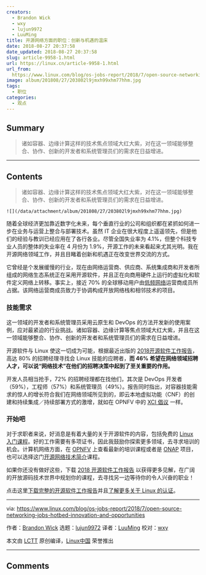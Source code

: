```yaml
---
creators:
  - Brandon Wick
  - wxy
  - lujun9972
  - LuuMing
title: 开源网络方面的职位：创新与机遇的温床
date: 2018-08-27 20:37:58
date_updated: 2018-08-27 20:37:58
slug: article-9958-1.html
url: https://linux.cn/article-9958-1.html
url_from: 
  https://www.linux.com/blog/os-jobs-report/2018/7/open-source-networking-jobs-hotbed-innovation-and-opportunities
image: album/201808/27/203802l9jmxh99xhm77hhm.jpg
tags:
  - 职位
categories:
  - 观点
---
```


## Summary

> 诸如容器、边缘计算这样的技术焦点领域大红大紫，对在这一领域能够整合、协作、创新的开发者和系统管理员们的需求在日益增进。

***

<!-- more -->

## Contents

> 
> 诸如容器、边缘计算这样的技术焦点领域大红大紫，对在这一领域能够整合、协作、创新的开发者和系统管理员们的需求在日益增进。
> 
> 
> 

`![](/data/attachment/album/201808/27/203802l9jmxh99xhm77hhm.jpg)`

随着全球经济更加靠近数字化未来，每个垂直行业的公司和组织都在紧抓如何进一步在业务与运营上整合与部署技术。虽然 IT 企业在很大程度上遥遥领先，但是他们的经验与教训已经应用在了各行各业。尽管全国失业率为 4.1%，但整个科技专业人员的整体的失业率在 4 月份为 1.9%，开源工作的未来看起来尤其光明。我在开源网络领域工作，并且目睹着创新和机遇正在改变世界交流的方式。

它曾经是个发展缓慢的行业，现在由网络运营商、供应商、系统集成商和开发者所组成的网络生态系统正在采用开源软件，并且正在向商用硬件上运行的虚拟化和软件定义网络上转移。事实上，接近 70% 的全球移动用户由[低频网络](https://www.lfnetworking.org/)运营商成员所占据。该网络运营商成员致力于协调构成开放网络栈和相邻技术的项目。

### 技能需求

这一领域的开发者和系统管理员采用云原生和 DevOps 的方法开发新的使用案例，应对最紧迫的行业挑战。诸如容器、边缘计算等焦点领域大红大紫，并且在这一领域能够整合、协作、创新的开发者和系统管理员们的需求在日益增进。

开源软件与 Linux 使这一切成为可能，根据最近出版的 [2018开源软件工作报告](https://www.linuxfoundation.org/publications/2018/06/open-source-jobs-report-2018/)，高达 80% 的招聘经理寻找会 Linux 技能的应聘者，**而 46% 希望在网络领域招聘人才，可以说“网络技术”在他们的招聘决策中起到了至关重要的作用。**

开发人员相当抢手，72% 的招聘经理都在找他们，其次是 DevOps 开发者（59%），工程师（57%）和系统管理员（49%）。报告同时指出，对容器技能需求的惊人的增长符合我们在网络领域所见到的，即云本地虚拟功能（CNF）的创建和持续集成／持续部署方式的激增，就如在 OPNFV 中的 [XCI 倡议](https://docs.opnfv.org/en/latest/submodules/releng-xci/docs/xci-overview.html) 一样。

### 开始吧

对于求职者来说，好消息是有着大量的关于开源软件的内容，包括免费的 [Linux 入门课程](https://www.edx.org/course/introduction-linux-linuxfoundationx-lfs101x-1)。好的工作需要有多项证书，因此我鼓励你探索更多领域，去寻求培训的机会。计算机网络方面，在 [OPNFV](https://training.linuxfoundation.org/training/opnfv-fundamentals/) 上查看最新的培训课程或者是 [ONAP](https://training.linuxfoundation.org/training/onap-fundamentals/) 项目，也可以选择这门[开源网络技术简介](https://www.edx.org/course/introduction-to-software-defined-networking-technologies)课程。

如果你还没有做好这些，下载 [2018 开源软件工作报告](https://www.linuxfoundation.org/publications/2018/06/open-source-jobs-report-2018/) 以获得更多见解，在广阔的开放源码技术世界中规划你的课程，去寻找另一边等待你的令人兴奋的职业！

点击这里[下载完整的开源软件工作报告](https://www.linuxfoundation.org/publications/open-source-jobs-report-2018/)并且[了解更多关于 Linux 的认证](https://training.linuxfoundation.org/certification)。

---

via: <https://www.linux.com/blog/os-jobs-report/2018/7/open-source-networking-jobs-hotbed-innovation-and-opportunities>

作者：[Brandon Wick](https://www.linux.com/users/brandon-wick) 选题：[lujun9972](https://github.com/lujun9972) 译者：[LuuMing](https://github.com/LuuMing) 校对：[wxy](https://github.com/wxy)

本文由 [LCTT](https://github.com/LCTT/TranslateProject) 原创编译，[Linux中国](https://linux.cn/) 荣誉推出

***

## Comments
